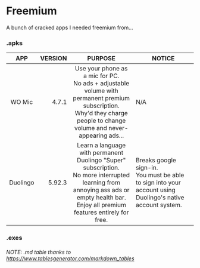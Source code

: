 # Freemium
A bunch of cracked apps I needed freemium from...

### .apks
| APP | VERSION | PURPOSE | NOTICE |
|:---:|---:|:---:|---|
| WO Mic | 4.7.1 | Use your phone as a mic for PC.<br>No ads + adjustable volume with permanent premium subscription. <br>Why'd they charge people to change volume and never-appearing ads... | N/A |
| Duolingo | 5.92.3 | Learn a language with permanent Duolingo "Super" subscription.<br>No more interrupted learning from annoying ass ads or empty health bar.<br>Enjoy all premium features entirely for free. | Breaks google sign-in.<br>You must be able to sign into your account using Duolingo's native account system. |

### .exes


###### NOTE: .md table thanks to https://www.tablesgenerator.com/markdown_tables